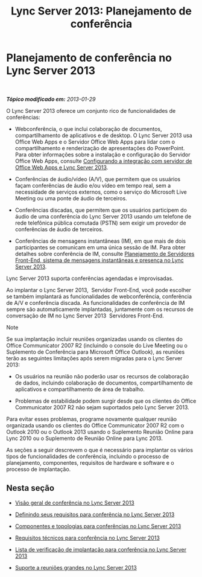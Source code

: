 ﻿---
title: 'Lync Server 2013: Planejamento de conferência'
TOCTitle: Planejamento de conferência
ms:assetid: 983a272a-e1b3-4d70-8f84-836b092fe526
ms:mtpsurl: https://technet.microsoft.com/pt-br/library/Gg398781(v=OCS.15)
ms:contentKeyID: 49307547
ms.date: 05/19/2016
mtps_version: v=OCS.15
ms.translationtype: HT
---

# Planejamento de conferência no Lync Server 2013

 

_**Tópico modificado em:** 2013-01-29_

O Lync Server 2013 oferece um conjunto rico de funcionalidades de conferências:

  - Webconferência, o que inclui colaboração de documentos, compartilhamento de aplicativos e de desktop. O Lync Server 2013 usa Office Web Apps e o Servidor Office Web Apps para lidar com o compartilhamento e renderização de apresentações do PowerPoint. Para obter informações sobre a instalação e configuração do Servidor Office Web Apps, consulte [Configurando a integração com servidor de Office Web Apps e Lync Server 2013](lync-server-2013-enabling-office-web-apps-server-and-lync-server-2013.md).

  - Conferências de áudio/vídeo (A/V), que permitem que os usuários façam conferências de áudio e/ou vídeo em tempo real, sem a necessidade de serviços externos, como o serviço do Microsoft Live Meeting ou uma ponte de áudio de terceiros.

  - Conferências discadas, que permitem que os usuários participem do áudio de uma conferência do Lync Server 2013 usando um telefone de rede telefônica pública comutada (PSTN) sem exigir um provedor de conferências de áudio de terceiros.

  - Conferências de mensagens instantâneas (IM), em que mais de dois participantes se comunicam em uma única sessão de IM. Para obter detalhes sobre conferência de IM, consulte [Planejamento de Servidores Front-End, sistema de mensagens instantâneas e presença no Lync Server 2013](lync-server-2013-planning-for-front-end-servers-instant-messaging-and-presence.md).

Lync Server 2013 suporta conferências agendadas e improvisadas.

Ao implantar o Lync Server 2013,  Servidor Front-End, você pode escolher se também implantará as funcionalidades de webconferência, conferência de A/V e conferência discada. As funcionalidades de conferência de IM sempre são automaticamente implantadas, juntamente com os recursos de conversação de IM no Lync Server 2013  Servidores Front-End.


> [!NOTE]  
> Se sua implantação incluir reuniões organizadas usando os clientes do Office Communicator 2007 R2 (incluindo o console do Live Meeting ou o Suplemento de Conferência para Microsoft Office Outlook), as reuniões terão as seguintes limitações após serem migradas para o Lync Server 2013:<ul><li><p>Os usuários na reunião não poderão usar os recursos de colaboração de dados, incluindo colaboração de documentos, compartilhamento de aplicativos e compartilhamento de área de trabalho.</p></li><li><p>Problemas de estabilidade podem surgir desde que os clientes do Office Communicator 2007 R2 não sejam suportados pelo Lync Server 2013.</p></li></ul>
Para evitar esses problemas, programe novamente qualquer reunião organizada usando os clientes do Office Communicator 2007 R2 com o Outlook 2010 ou o Outlook 2013 usando o Suplemento Reunião Online para Lync 2010 ou o Suplemento de Reunião Online para Lync 2013.


As seções a seguir descrevem o que é necessário para implantar os vários tipos de funcionalidades de conferência, incluindo o processo de planejamento, componentes, requisitos de hardware e software e o processo de implantação.

## Nesta seção

  - [Visão geral de conferência no Lync Server 2013](lync-server-2013-overview-of-conferencing.md)

  - [Definindo seus requisitos para conferência no Lync Server 2013](lync-server-2013-defining-your-requirements-for-conferencing.md)

  - [Componentes e topologias para conferências no Lync Server 2013](lync-server-2013-components-and-topologies-for-conferencing.md)

  - [Requisitos técnicos para conferência no Lync Server 2013](lync-server-2013-technical-requirements-for-conferencing.md)

  - [Lista de verificação de implantação para conferência no Lync Server 2013](lync-server-2013-deployment-checklist-for-conferencing.md)

  - [Suporte a reuniões grandes no Lync Server 2013](lync-server-2013-support-for-large-meetings.md)

